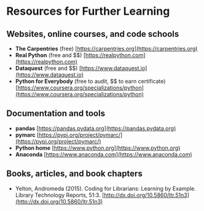 # Resources for Further Learning

## Websites, online courses, and code schools

- **The Carpentries** (free) [https://carpentries.org](https://carpentries.org)
- **Real Python** (free and $$) [https://realpython.com](https://realpython.com)
- **Dataquest** (free and $$) [https://www.dataquest.io](https://www.dataquest.io)
- **Python for Everybody** (free to audit, $$ to earn certificate) [https://www.coursera.org/specializations/python](https://www.coursera.org/specializations/python)

## Documentation and tools

- **pandas** [https://pandas.pydata.org](https://pandas.pydata.org)
- **pymarc** [https://pypi.org/project/pymarc/](https://pypi.org/project/pymarc/)
- **Python home** [https://www.python.org](https://www.python.org)
- **Anaconda** [https://www.anaconda.com](https://www.anaconda.com)

## Books, articles, and book chapters

- Yelton, Andromeda (2015). Coding for Librarians: Learning by Example. Library Technology Reports, 51:3. [http://dx.doi.org/10.5860/ltr.51n3](http://dx.doi.org/10.5860/ltr.51n3)
